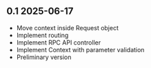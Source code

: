 ## 0.1 2025-06-17

- Move context inside Request object
- Implement routing
- Implement RPC API controller
- Implement Context with parameter validation
- Preliminary version
